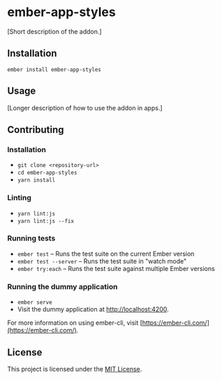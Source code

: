 ember-app-styles
==============================================================================

[Short description of the addon.]

Installation
------------------------------------------------------------------------------

```
ember install ember-app-styles
```


Usage
------------------------------------------------------------------------------

[Longer description of how to use the addon in apps.]


Contributing
------------------------------------------------------------------------------

### Installation

* `git clone <repository-url>`
* `cd ember-app-styles`
* `yarn install`

### Linting

* `yarn lint:js`
* `yarn lint:js --fix`

### Running tests

* `ember test` – Runs the test suite on the current Ember version
* `ember test --server` – Runs the test suite in "watch mode"
* `ember try:each` – Runs the test suite against multiple Ember versions

### Running the dummy application

* `ember serve`
* Visit the dummy application at [http://localhost:4200](http://localhost:4200).

For more information on using ember-cli, visit [https://ember-cli.com/](https://ember-cli.com/).

License
------------------------------------------------------------------------------

This project is licensed under the [MIT License](LICENSE.md).
